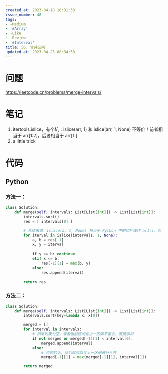```yaml
---
created_at: 2023-04-18 18:31:30
issue_number: 48
tags:
- ~Medium
- '#Array'
- -Like
- -Review
- '#Interval'
title: 56. 合并区间
updated_at: 2023-04-25 08:34:38
---
```


# 问题

https://leetcode.cn/problems/merge-intervals/

# 笔记

1. itertools.islice，有个坑：islice(arr, 1) 和 islice(arr, 1, None) 不等价！前者相当于 arr[1:2]，后者相当于 arr[1:]
2. a little trick

# 代码

## Python

### 方法一：

```python
class Solution:
    def merge(self, intervals: List[List[int]]) -> List[List[int]]:
        intervals.sort()
        res = [ intervals[0] ]

        # 总结来说，islice(a, 1, None) 相当于 Python 中的切片操作 a[1:]，而 islice(a, 1) 相当于 a[1:2]。
        for iterval in islice(intervals, 1, None):
            a, b = res[-1]
            x, y = iterval

            if y <= b: continue
            elif x <= b:
                res[-1][1] = max(b, y)
            else:
                res.append(iterval)
        
        return res
```

### 方法二：

```python
class Solution:
    def merge(self, intervals: List[List[int]]) -> List[List[int]]:
        intervals.sort(key=lambda x: x[0])

        merged = []
        for interval in intervals:
            # 如果列表为空，或者当前区间与上一区间不重合，直接添加
            if not merged or merged[-1][1] < interval[0]:
                merged.append(interval)
            else:
                # 否则的话，我们就可以与上一区间进行合并
                merged[-1][1] = max(merged[-1][1], interval[1])

        return merged
```